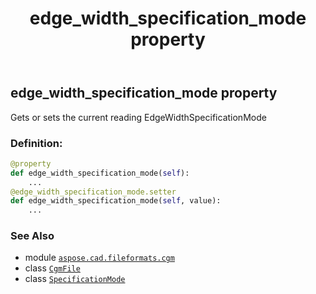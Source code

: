﻿---
title: edge_width_specification_mode property
second_title: Aspose.CAD for Python via .NET API References
description: 
type: docs
weight: 230
url: /python-net/aspose.cad.fileformats.cgm/cgmfile/edge_width_specification_mode/
is_root: false
---

## edge_width_specification_mode property


Gets or sets the current reading EdgeWidthSpecificationMode
### Definition:
```python
@property
def edge_width_specification_mode(self):
    ...
@edge_width_specification_mode.setter
def edge_width_specification_mode(self, value):
    ...
```

### See Also
* module [`aspose.cad.fileformats.cgm`](../../)
* class [`CgmFile`](/cad/python-net/aspose.cad.fileformats.cgm/cgmfile)
* class [`SpecificationMode`](/cad/python-net/aspose.cad.fileformats.cgm.enums/specificationmode)
